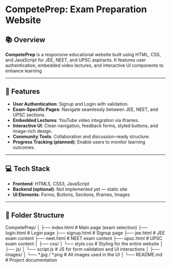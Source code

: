 # CompetePrep: Exam Preparation Website

## 📚 Overview

**CompetePrep** is a responsive educational website built using HTML, CSS, and JavaScript for JEE, NEET, and UPSC aspirants. It features user authentication, embedded video lectures, and interactive UI components to enhance learning

---

## 🎯 Features

- **User Authentication**: Signup and Login with validation.
- **Exam-Specific Pages**: Navigate seamlessly between JEE, NEET, and UPSC sections.
- **Embedded Lectures**: YouTube video integration via iframes.
- **Interactive UI**: Clean navigation, feedback forms, styled buttons, and image-rich design.
- **Community Tools**: Collaboration and discussion-ready structure.
- **Progress Tracking (planned)**: Enable users to monitor learning outcomes.

---

## 💻 Tech Stack

- **Frontend**: HTML5, CSS3, JavaScript
- **Backend (optional)**: Not implemented yet — static site
- **UI Elements**: Forms, Buttons, Sections, Iframes, Images

---

## 📁 Folder Structure
CompetePrep/
│
├── index.html # Main page (exam selection)
├── login.html # Login page
├── signup.html # Signup page
├── jee.html # JEE exam content
├── neet.html # NEET exam content
├── upsc.html # UPSC exam content
│
├── css/
│ └── style.css # Styling for the entire website
│
├── js/
│ └── script.js # JS for form validation and UI interactions
│
├── images/
│ └── *.jpg / *.png # All images used in the UI
│
└── README.md # Project documentation
